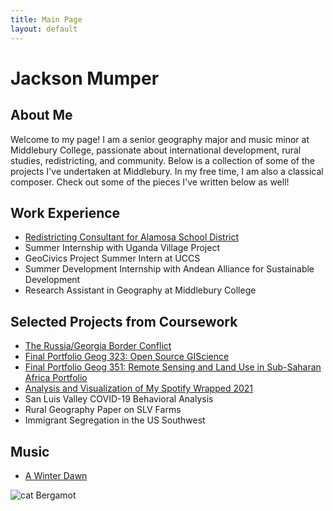```yaml
---
title: Main Page
layout: default
---
```

# Jackson Mumper

## About Me
Welcome to my page! I am a senior geography major and music minor at Middlebury College, passionate about international development, rural studies, redistricting, and community. Below is a collection of some of the projects I've undertaken at Middlebury. In my free time, I am also a classical composer. Check out some of the pieces I've written below as well!

## Work Experience
- [Redistricting Consultant for Alamosa School District](asd/asd.md)
- Summer Internship with Uganda Village Project
- GeoCivics Project Summer Intern at UCCS
- Summer Development Internship with Andean Alliance for Sustainable Development
- Research Assistant in Geography at Middlebury College

## Selected Projects from Coursework
- [The Russia/Georgia Border Conflict](https://storymaps.arcgis.com/stories/4265709ca20e4c08b8f8e950bf6e53c3)
- [Final Portfolio Geog 323: Open Source GIScience](open_source/opensource.md)
- [Final Portfolio Geog 351: Remote Sensing and Land Use in Sub-Saharan Africa Portfolio](https://sites.middlebury.edu/jmumpergeog351/)
- [Analysis and Visualization of My Spotify Wrapped 2021](https://jackson-mumper.shinyapps.io/FinalProj/)
- San Luis Valley COVID-19 Behavioral Analysis
- Rural Geography Paper on SLV Farms
- Immigrant Segregation in the US Southwest


## Music
- [A Winter Dawn](https://www.youtube.com/watch?v=7B1KUhbPQP4)

![cat](open_source/cat.png)
Bergamot
